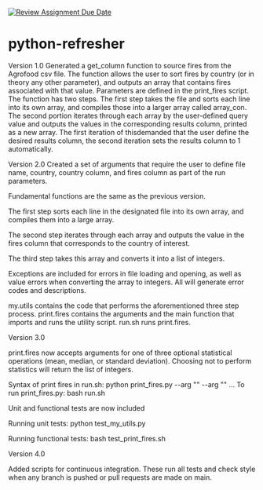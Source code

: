 [![Review Assignment Due Date](https://classroom.github.com/assets/deadline-readme-button-24ddc0f5d75046c5622901739e7c5dd533143b0c8e959d652212380cedb1ea36.svg)](https://classroom.github.com/a/oQi7O4AA)
# python-refresher

Version 1.0
Generated a get_column function to source fires from the Agrofood csv file. 
The function allows the user to sort fires by country (or in theory any other parameter), 
and outputs an array that contains fires associated with that value. Parameters are defined
in the print_fires script. The function has two steps. 
The first step takes the file and sorts each line into its own array, 
and compiles those into a larger array called array_con. 
The second portion iterates through each array by the user-defined 
query value and outputs the values in the corresponding results column, 
printed as a new array. 
The first iteration of thisdemanded that the user define the desired results column, 
the second iteration sets the results column to 1 automatically.

Version 2.0
Created a set of arguments that require the user to define file name, country,
country column, and fires column as part of the run parameters.

Fundamental functions are the same as the previous version. 

The first step sorts each line in the designated file into its own array, 
and compiles them into a large array. 

The second step iterates through each array and outputs the value in the fires
column that corresponds to the country of interest. 

The third step takes this array and converts it into a list of integers. 

Exceptions are included for errors in file loading and opening, as well as
value errors when converting the array to integers. All will generate error codes
and descriptions.

my.utils contains the code that performs the aforementioned three step process.
print.fires contains the arguments and the main function that imports and runs the
utility script. run.sh runs print.fires.

Version 3.0

print.fires now accepts arguments for one of three optional statistical operations 
(mean, median, or standard deviation). Choosing not to perform statistics will return the
list of integers.

Syntax of print fires in run.sh: python print_fires.py --arg "" --arg "" ...
To run print_fires.py: bash run.sh

Unit and functional tests are now included

Running unit tests:
python test_my_utils.py

Running functional tests:
bash test_print_fires.sh

Version 4.0

Added scripts for continuous integration. These run all tests and check style when any branch is pushed or pull requests are made on main.   
